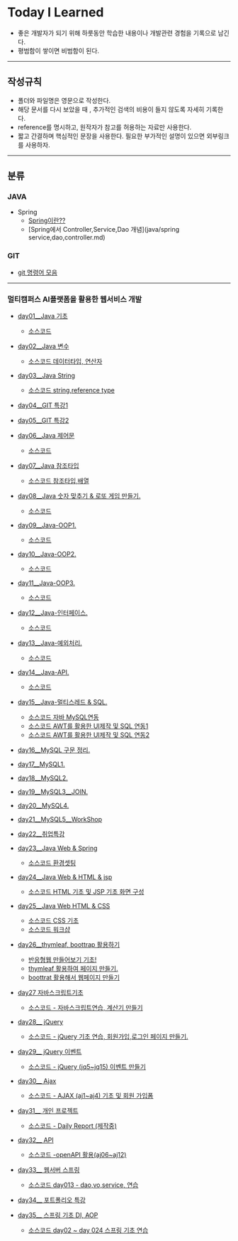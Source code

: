 # Today I Learned

- 좋은 개발자가 되기 위해 하룻동안 학습한 내용이나 개발관련 경험을 기록으로 남긴다.
- 평범함이 쌓이면 비범함이 된다.

---

## 작성규칙

- 폴더와 파일명은 영문으로 작성한다.
- 해당 문서를 다시 보았을 때 , 추가적인 검색의 비용이 들지 않도록 자세히 기록한다.
- reference를 명시하고, 원작자가 참고를 허용하는 자료만 사용한다.
- 짧고 간결하며 핵심적인 문장을 사용한다. 필요한 부가적인 설명이 있으면 외부링크를 사용하자.

---

## 분류

### JAVA

- Spring
  - [Spring이란??](https://github.com/kansg92/TIL/blob/master/Java/spring.md)
  - [Spring에서 Controller,Service,Dao 개념](java/spring service,dao,controller.md)

### GIT

- [git 명령어 모음](https://github.com/kansg92/TIL/blob/master/GIT/gitcommand.md)

---

### 멀티캠퍼스 AI플랫폼을 활용한 웹서비스 개발

- [day01\_\_Java 기초](https://github.com/kansg92/TIL/blob/master/multi-campus-14th/day01__Java.md)
  - [소스코드](https://github.com/kansg92/multicampus-webservice14th/tree/master/java/day01)
  
- [day02\_\_Java 변수](https://github.com/kansg92/TIL/blob/master/multi-campus-14th/day02__java%20variable.md)
  - [소스코드 데이터타입, 연산자](https://github.com/kansg92/multicampus-webservice14th/tree/master/java/day02)
  
- [day03\_\_Java String](https://github.com/kansg92/TIL/blob/master/multi-campus-14th/day03__Java%20String%20%26%20system.md)
  - [소스코드 string,reference type](https://github.com/kansg92/multicampus-webservice14th/tree/master/java/day03)
  
- [day04\_\_GIT 특강1](https://github.com/kansg92/TIL/blob/master/multi-campus-14th/day04__GIT.md)

- [day05\_\_GIT 특강2](https://github.com/kansg92/TIL/blob/master/multi-campus-14th/day05__GIT2.md)

- [day06\_\_Java 제어문](https://github.com/kansg92/TIL/blob/master/multi-campus-14th/day06__%20Control%20Statement.md)
  - [소스코드](https://github.com/kansg92/multicampus-webservice14th/tree/master/java/day04)
  
- [day07\_\_Java 참조타입](https://github.com/kansg92/TIL/blob/master/multi-campus-14th/day07__Java-reference-type.md)
  - [소스코드 참조타입,배열](https://github.com/kansg92/multicampus-webservice14th/tree/master/java/day05)
  
- [day08\_\_Java 숫자 맞추기 & 로또 게임 만들기.](https://github.com/kansg92/TIL/blob/master/multi-campus-14th/day08__Java-workshop.md)
  - [소스코드](https://github.com/kansg92/multicampus-webservice14th/tree/master/java/day06)
  
- [day09\_\_Java-OOP1.](https://github.com/kansg92/TIL/blob/master/multi-campus-14th/day09__Java-OOP1.md)
  - [소스코드](https://github.com/kansg92/multicampus-webservice14th/tree/master/java/day07)
  
- [day10\_\_Java-OOP2.](https://github.com/kansg92/TIL/blob/master/multi-campus-14th/day10__java-oop2.md)
  - [소스코드](https://github.com/kansg92/multicampus-webservice14th/tree/master/java/day08)
  
- [day11\_\_Java-OOP3.](https://github.com/kansg92/TIL/blob/master/multi-campus-14th/day11__java-oop3.md)
  - [소스코드](https://github.com/kansg92/multicampus-webservice14th/tree/master/java/day09)
  
- [day12\_\_Java-인터페이스.](https://github.com/kansg92/TIL/blob/master/multi-campus-14th/day12__Java-Interface.md)
  - [소스코드](https://github.com/kansg92/multicampus-webservice14th/tree/master/java/day10)
  
- [day13\_\_Java-예외처리.](https://github.com/kansg92/TIL/blob/master/multi-campus-14th/day13__Java-Exception.md)
  - [소스코드](https://github.com/kansg92/multicampus-webservice14th/tree/master/java/day11)
  
- [day14\_\_Java-API.](https://github.com/kansg92/TIL/blob/master/multi-campus-14th/day14__JavaAPI.md)
  - [소스코드](https://github.com/kansg92/multicampus-webservice14th/tree/master/java/day12)
  
- [day15\_\_Java-멀티스레드 & SQL.](https://github.com/kansg92/TIL/blob/master/multi-campus-14th/day15__Java-MultiThread.md)
  - [소스코드 자바 MySQL연동](https://github.com/kansg92/multicampus-webservice14th/tree/master/java/day13)
  - [소스코드 AWT를 활용한 UI제작 및 SQL 연동1](https://github.com/kansg92/multicampus-webservice14th/tree/master/java/day14)
  - [소스코드 AWT를 활용한 UI제작 및 SQL 연동2](https://github.com/kansg92/multicampus-webservice14th/tree/master/java/day15)
  
- [day16\_\_MySQL 구문 정리.](https://github.com/kansg92/TIL/blob/master/multi-campus-14th/day16.md)

- [day17\_\_MySQL1.](https://github.com/kansg92/TIL/blob/master/multi-campus-14th/day17__MySQL.md)

- [day18\_\_MySQL2.](https://github.com/kansg92/TIL/blob/master/multi-campus-14th/day18__MySQL2.md)

- [day19\_\_MySQL3\_\_JOIN.](https://github.com/kansg92/TIL/blob/master/multi-campus-14th/day19__MySQL3.md)

- [day20\_\_MySQL4.](https://github.com/kansg92/TIL/blob/master/multi-campus-14th/day20__MySQL4.md)

- [day21\_\_MySQL5\_\_WorkShop](https://github.com/kansg92/TIL/blob/master/multi-campus-14th/day21__MySQL5.md)

- [day22\_\_취업특강](https://github.com/kansg92/TIL/blob/master/multi-campus-14th/day22__JOB.md)

- [day23\_\_Java Web & Spring](https://github.com/kansg92/TIL/blob/master/multi-campus-14th/day23__web.md)
  - [소스코드 환경셋팅](https://github.com/kansg92/multicampus-webservice14th/tree/master/web/html)
  
- [day24\_\_Java Web & HTML & jsp](https://github.com/kansg92/TIL/blob/master/multi-campus-14th/day24__HTML.md)
  - [소스코드 HTML 기초 및 JSP 기초 화면 구성](https://github.com/kansg92/multicampus-webservice14th/tree/master/web/day02)
  
- [day25\_\_Java Web HTML & CSS](https://github.com/kansg92/TIL/blob/master/multi-campus-14th/day25__CSS.md)
  - [소스코드 CSS 기초](https://github.com/kansg92/multicampus-webservice14th/tree/master/web/day03)
  - [소스코드 워크샵](https://github.com/kansg92/multicampus-webservice14th/tree/master/web/day03ws)
  
- [day26\_\_thymleaf, boottrap 활용하기](https://github.com/kansg92/TIL/blob/master/multi-campus-14th/day26_boottrap.md)
  - [반응형웹 만들어보기 기초!](https://github.com/kansg92/multicampus-webservice14th/tree/master/web/day04)
  - [thymleaf 활용하여 페이지 만들기.](https://github.com/kansg92/multicampus-webservice14th/tree/master/web/day045)
  - [boottrat 활용해서 웹페이지 만들기](https://github.com/kansg92/multicampus-webservice14th/tree/master/web/day047)
  
- [day27 자바스크립트기초](https://github.com/kansg92/TIL/blob/master/multi-campus-14th/day27__Javascript.md)
  - [소스코드 - 자바스크립트연습, 계산기 만들기](https://github.com/kansg92/multicampus-webservice14th/tree/master/web/day05)
  
- [day28__ jQuery](https://github.com/kansg92/TIL/blob/master/multi-campus-14th/day28__JQuery.md)
  - [소스코드 - jQuery 기초 연습, 회원가입,로그인 페이지 만들기.](https://github.com/kansg92/multicampus-webservice14th/tree/master/web/day05)
  
- [day29__ jQuery 이벤트](https://github.com/kansg92/TIL/blob/master/multi-campus-14th/day29__jQuery-event.md)
  - [소스코드 - jQuery (jq5~jq15) 이벤트 만들기](https://github.com/kansg92/multicampus-webservice14th/tree/master/web/day05) 
  
- [day30__ Ajax](https://github.com/kansg92/TIL/blob/master/multi-campus-14th/day30__ajax.md)
  - [소스코드 - AJAX (aj1~aj4) 기초 및 회원 가입폼](https://github.com/kansg92/multicampus-webservice14th/tree/master/web/day05) 
  
- [day31__ 개인 프로젝트](https://github.com/kansg92/TIL/blob/master/multi-campus-14th/day31__project.md)
  - [소스코드 - Daily Report (제작중)](https://github.com/kansg92/multicampus-webservice14th/tree/master/web/day06) 
  
- [day32__ API](https://github.com/kansg92/TIL/blob/master/multi-campus-14th/day32__openapi.md)
  - [소스코드 -openAPI 활용(aj06~aj12)](https://github.com/kansg92/multicampus-webservice14th/tree/master/web/day05) 
  
- [day33__ 웹서버 스프링](https://github.com/kansg92/TIL/blob/master/multi-campus-14th/day33__webspring.md)
  
  - [소스코드 day013 -  dao,vo,service, 연습](https://github.com/kansg92/multicampus-webservice14th/tree/master/spring/) 
  
- [day34__ 포트폴리오 특강](https://github.com/kansg92/TIL/blob/master/multi-campus-14th/day34__portfolio.md)

- [day35__ 스프링 기초 DI, AOP](https://github.com/kansg92/TIL/blob/master/multi-campus-14th/day35__spring.md)

  - [소스코드 day02 ~ day 024  스프링 기초 연습](https://github.com/kansg92/multicampus-webservice14th/tree/master/spring/) 
  
  
  
  
